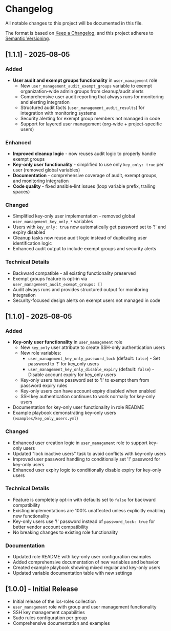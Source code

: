 # Changelog

All notable changes to this project will be documented in this file.

The format is based on [Keep a Changelog](https://keepachangelog.com/en/1.0.0/),
and this project adheres to [Semantic Versioning](https://semver.org/spec/v2.0.0.html).

## [1.1.1] - 2025-08-05

### Added
- **User audit and exempt groups functionality** in `user_management` role
  - New `user_management_audit_exempt_groups` variable to exempt organization-wide admin groups from cleanup/audit alerts
  - Comprehensive user audit reporting that always runs for monitoring and alerting integration
  - Structured audit facts (`user_management_audit_results`) for integration with monitoring systems
  - Security alerting for exempt group members not managed in code
  - Support for layered user management (org-wide + project-specific users)

### Enhanced
- **Improved cleanup logic** - now reuses audit logic to properly handle exempt groups
- **Key-only user functionality** - simplified to use only `key_only: true` per user (removed global variables)
- **Documentation** - comprehensive coverage of audit, exempt groups, and monitoring integration
- **Code quality** - fixed ansible-lint issues (loop variable prefix, trailing spaces)

### Changed
- Simplified key-only user implementation - removed global `user_management_key_only_*` variables
- Users with `key_only: true` now automatically get password set to '!' and expiry disabled
- Cleanup tasks now reuse audit logic instead of duplicating user identification logic
- Enhanced audit output to include exempt groups and security alerts

### Technical Details
- Backward compatible - all existing functionality preserved
- Exempt groups feature is opt-in via `user_management_audit_exempt_groups: []`
- Audit always runs and provides structured output for monitoring integration
- Security-focused design alerts on exempt users not managed in code

## [1.1.0] - 2025-08-05

### Added
- **Key-only user functionality** in `user_management` role
  - New `key_only` user attribute to create SSH-only authentication users
  - New role variables:
    - `user_management_key_only_password_lock` (default: `false`) - Set password to '!' for key_only users
    - `user_management_key_only_disable_expiry` (default: `false`) - Disable account expiry for key_only users
  - Key-only users have password set to '!' to exempt them from password expiry rules
  - Key-only users can have account expiry disabled when enabled
  - SSH key authentication continues to work normally for key-only users
- Documentation for key-only user functionality in role README
- Example playbook demonstrating key-only users (`examples/key_only_users.yml`)

### Changed
- Enhanced user creation logic in `user_management` role to support key-only users
- Updated "lock inactive users" task to avoid conflicts with key-only users
- Improved user password handling to conditionally set '!' password for key-only users
- Enhanced user expiry logic to conditionally disable expiry for key-only users

### Technical Details
- Feature is completely opt-in with defaults set to `false` for backward compatibility
- Existing implementations are 100% unaffected unless explicitly enabling new functionality
- Key-only users use '!' password instead of `password_lock: true` for better vendor account compatibility
- No breaking changes to existing role functionality

### Documentation
- Updated role README with key-only user configuration examples
- Added comprehensive documentation of new variables and behavior
- Created example playbook showing mixed regular and key-only users
- Updated variable documentation table with new settings

## [1.0.0] - Initial Release
- Initial release of the ics-roles collection
- `user_management` role with group and user management functionality
- SSH key management capabilities
- Sudo rules configuration per group
- Comprehensive documentation and examples
